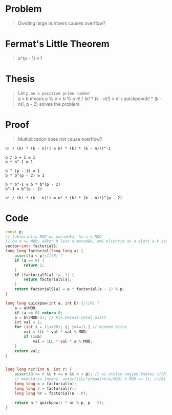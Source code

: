 # Problem
> Dividing large numbers causes overflow?  
# Fermat's Little Theorem
> a^(p - 1) ≡ 1
# Thesis
> Let `p be a positive prime number`  
> a ≡ b means a % p = b % p
> n! / (k! * (k - n)!) ≡ n! / quickpow(k! * (k - n)!, p - 2) solves the problem
# Proof
> Multiplication does not cause overflow?
```
n! / (k! * (k - n)!) ≡ n! * (k! * (k - n)!)^-1

b / b = 1 ≡ 1
b * b^-1 ≡ 1

b ^ (p - 1) ≡ 1
b * b^(p - 2) ≡ 1

b * b^-1 ≡ b * b^(p - 2)
b^-1 ≡ b^(p - 2)

n! / (k! * (k - n)!) ≡ n! * (k! * (k - n)!)^(p - 2)
```
# Code
```c++
const p;
// faktorialis MOD-os maradéka, ha a < MOD
// ha a >= MOD, akkor 0 lesz a maradék, ami elrontja az n alatt a k számítását
vector<int> factorialS;
long long factorial(long long a) {
    assert(a < p);//[R] ?
    if (a == 0) {
		return 1;
	}
	if (factorialS[a] != -1) {
		return factorialS[a];
	}
    return factorialS[a] = a * factorial(a - 1) % p;
}

long long quickpow(int a, int b) {//[R] ?
    a = a%MOD;
    if (a == 0) return 0;
    b = b%(MOD-1); // Kis Fermat-tétel miatt
    int val = 1;
    for (int i = (1<<30); i; i>>=1) { // minden bitre
        val = 1LL * val * val % MOD;
        if (i&b)
            val = 1LL * val * a % MOD;
    }
    return val;
}


long long ncr(int n, int r) {
    assert(0 <= r && r <= n && n < p); // az utolso nagyon fontos //[R] ?
	// moduláris inverz. assert(1LL*a*modinv(a,MOD) % MOD == 1); //[R] ?
    long long n = factorial(n);
    long long r = factorial(r);
    long long nr = factorial(n - r);

    return n * quickpow(r * nr % p, p - 2);
}
```